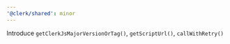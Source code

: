```yaml
---
'@clerk/shared': minor
---
```


Introduce `getClerkJsMajorVersionOrTag()`, `getScriptUrl()`, `callWithRetry()`
